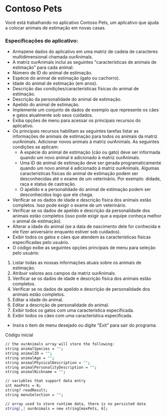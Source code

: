 # Contoso Pets
Você está trabalhando no aplicativo Contoso Pets, um aplicativo que ajuda a colocar animais de estimação em novas casas.

### Especificações do aplicativo:
- Armazene dados do aplicativo em uma matriz de cadeia de caracteres multidimensional chamada ourAnimals.
- A matriz ourAnimals inclui as seguintes "características de animais de estimação" para cada animal:
 - Número de ID do animal de estimação.
 - Espécie do animal de estimação (gato ou cachorro).
 - Idade do animal de estimação (em anos).
 - Descrição das condições/características físicas do animal de estimação.
 - Descrição da personalidade do animal de estimação.
 - Apelido do animal de estimação.
 - Implemente um conjunto de dados de exemplo que represente os cães e gatos atualmente sob seus cuidados.
 - Exiba opções de menu para acessar os principais recursos do aplicativo.
 - Os principais recursos habilitam as seguintes tarefas
 listar as informações de animais de estimação para todos os animais da matriz ourAnimals.
 Adicionar novos animais à matriz ourAnimals. As seguintes condições se aplicam:
    - A espécie do animal de estimação (cão ou gato) deve ser informada quando um novo animal é adicionado à matriz ourAnimals.
    - Uma ID de animal de estimação deve ser gerada programaticamente quando um novo animal é adicionado à matriz ourAnimals.
    Algumas características físicas do animal de estimação podem ser desconhecidas até o exame de um veterinário. Por exemplo: didade, raça e status de castração.
    - O apelido e a personalidade do animal de estimação podem ser desconhecidos logo que ele chega.
- Verificar se os dados de idade e descrição física dos animais estão completos. Isso pode exigir o exame de um veterinário.
- Verificar se os dados de apelido e descrição da personalidade dos animais estão completos (isso pode exigir que a equipe conheça melhor o animal de estimação).
- Alterar a idade do animal (se a data de nascimento dele for conhecida e ele fizer aniversário enquanto estiver sob cuidados).
- Exibir todos os gatos e cães que atendem às características físicas especificadas pelo usuário.
- O código exibe as seguintes opções principais de menu para seleção pelo usuário:

1. Listar todas as nossas informações atuais sobre os animais de estimação.
2. Atribuir valores aos campos da matriz ourAnimals.
3. Verificar se os dados de idade e descrição física dos animais estão completos.
4. Verificar se os dados de apelido e descrição de personalidade dos animais estão completos.
5. Editar a idade do animal.
6. Editar a descrição de personalidade do animal.
7. Exibir todos os gatos com uma característica especificada.
8.  Exibir todos os cães com uma característica especificada.

- Insira o item de menu desejado ou digite "Exit" para sair do programa.

Código inicial
``` bash
// the ourAnimals array will store the following: 
string animalSpecies = "";
string animalID = "";
string animalAge = "";
string animalPhysicalDescription = "";
string animalPersonalityDescription = "";
string animalNickname = "";

// variables that support data entry
int maxPets = 8;
string? readResult;
string menuSelection = "";

// array used to store runtime data, there is no persisted data
string[,] ourAnimals = new string[maxPets, 6];
```
